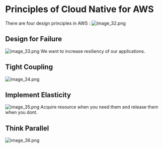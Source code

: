 # Principles of Cloud Native for AWS  
There are four design principles in AWS :
![image_32.png](image_32.png)

## Design for Failure 
![image_33.png](image_33.png)
We want to increase resiliency of our applications.

## Tight Coupling 
![image_34.png](image_34.png)

## Implement Elasticity
![image_35.png](image_35.png)
Acquire resource when you need them and release them when you dont.

## Think Parallel 
![image_36.png](image_36.png)